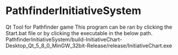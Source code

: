# PathfinderInitiativeSystem
Qt Tool for Pathfinder game
This program can be ran by clicking the Start.bat file or by clicking the executable in the below path.
PathfinderInitiativeSystem/build-InitiativeChart-Desktop_Qt_5_8_0_MinGW_32bit-Release/release/InitiativeChart.exe

